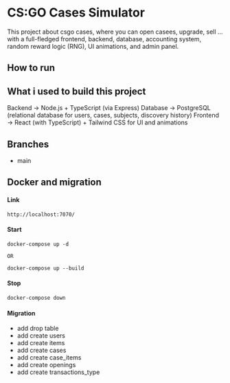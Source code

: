 # CS:GO Cases Simulator

This project about csgo cases, where you can open casees, upgrade, sell ...
with a full-fledged frontend, backend, database, accounting system, random reward logic (RNG), UI animations, and admin panel.




## How to run 








## What i used to build this project
Backend → Node.js + TypeScript (via Express)
Database → PostgreSQL (relational database for users, cases, subjects, discovery history)
Frontend → React (with TypeScript) + Tailwind CSS for UI and animations





## Branches
- main 

[//]: # (- develop &#40;when add something and it's work&#41;)

[//]: # (- feature/project-setup&#40;add everything&#41;)


## Docker and migration

#### Link

```
http://localhost:7070/
```

#### Start
```
docker-compose up -d

OR

docker-compose up --build
```

#### Stop

```
docker-compose down

```
#### Migration
- add drop table
- add create users
- add create items
- add create cases
- add create case_items
- add create openings
- add create transactions_type


